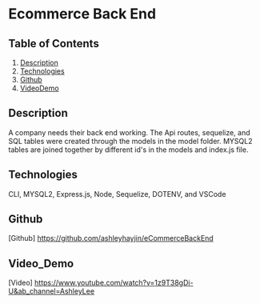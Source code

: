 #  Ecommerce Back End 

## Table of Contents 
1. [Description](#Description)
2. [Technologies](#Technologies)
3. [Github](#Github)
4. [VideoDemo](#Video_Demo)

## Description 

A company needs their back end working. The Api routes, sequelize, and SQL tables were created through the models in the model folder. MYSQL2 tables are joined together by different id's in the models and index.js file. 

## Technologies

CLI, MYSQL2, Express.js, Node, Sequelize, DOTENV, and  VSCode

## Github 

[Github] https://github.com/ashleyhayjin/eCommerceBackEnd

## Video_Demo

[Video] https://www.youtube.com/watch?v=1z9T38gDi-U&ab_channel=AshleyLee